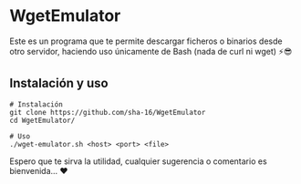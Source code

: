 # WgetEmulator
Este es un programa que te permite descargar ficheros o binarios desde otro servidor, haciendo uso únicamente de Bash (nada de curl ni wget) ⚡😎

## Instalación y uso
```
# Instalación
git clone https://github.com/sha-16/WgetEmulator
cd WgetEmulator/

# Uso
./wget-emulator.sh <host> <port> <file>
```
Espero que te sirva la utilidad, cualquier sugerencia o comentario es bienvenida... ❤
